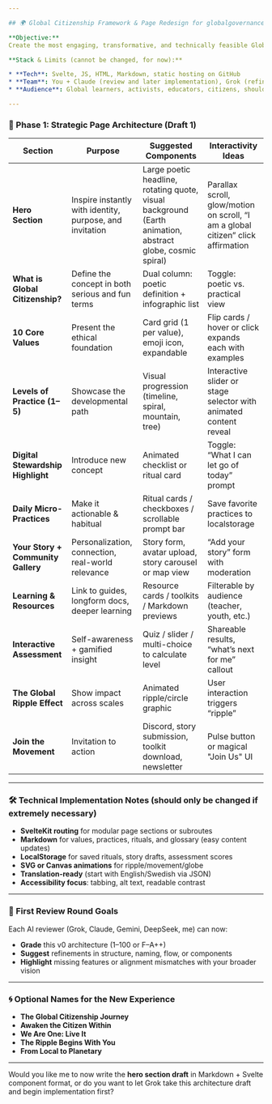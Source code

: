 ```yaml
---

## 🌍 Global Citizenship Framework & Page Redesign for globalgovernanceframework.org

**Objective:**
Create the most engaging, transformative, and technically feasible Global Citizenship experience online.

**Stack & Limits (cannot be changed, for now):**

* **Tech**: Svelte, JS, HTML, Markdown, static hosting on GitHub
* **Team**: You + Claude (review and later implementation), Grok (refining framework outline), ChatGPT/Gemini/DeepSeek (review)
* **Audience**: Global learners, activists, educators, citizens, should be accessible to everyone

---
```


### 🧩 Phase 1: Strategic Page Architecture (Draft 1)

| Section                            | Purpose                                                  | Suggested Components                                                                                      | Interactivity Ideas                                                               |
| ---------------------------------- | -------------------------------------------------------- | --------------------------------------------------------------------------------------------------------- | --------------------------------------------------------------------------------- |
| **Hero Section**                   | Inspire instantly with identity, purpose, and invitation | Large poetic headline, rotating quote, visual background (Earth animation, abstract globe, cosmic spiral) | Parallax scroll, glow/motion on scroll, “I am a global citizen” click affirmation |
| **What is Global Citizenship?**    | Define the concept in both serious and fun terms         | Dual column: poetic definition + infographic list                                                         | Toggle: poetic vs. practical view                                                 |
| **10 Core Values**                 | Present the ethical foundation                           | Card grid (1 per value), emoji icon, expandable                                                           | Flip cards / hover or click expands each with examples                            |
| **Levels of Practice (1–5)**       | Showcase the developmental path                          | Visual progression (timeline, spiral, mountain, tree)                                                     | Interactive slider or stage selector with animated content reveal                 |
| **Digital Stewardship Highlight**  | Introduce new concept                                    | Animated checklist or ritual card                                                                         | Toggle: “What I can let go of today” prompt                                       |
| **Daily Micro-Practices**          | Make it actionable & habitual                            | Ritual cards / checkboxes / scrollable prompt bar                                                         | Save favorite practices to localstorage                                           |
| **Your Story + Community Gallery** | Personalization, connection, real-world relevance        | Story form, avatar upload, story carousel or map view                                                     | “Add your story” form with moderation                                             |
| **Learning & Resources**           | Link to guides, longform docs, deeper learning           | Resource cards / toolkits / Markdown previews                                                             | Filterable by audience (teacher, youth, etc.)                                     |
| **Interactive Assessment**         | Self-awareness + gamified insight                        | Quiz / slider / multi-choice to calculate level                                                           | Shareable results, “what’s next for me” callout                                   |
| **The Global Ripple Effect**       | Show impact across scales                                | Animated ripple/circle graphic                                                                            | User interaction triggers “ripple”                                                |
| **Join the Movement**              | Invitation to action                                     | Discord, story submission, toolkit download, newsletter                                                   | Pulse button or magical "Join Us" UI                                              |

---

### 🛠️ Technical Implementation Notes (should only be changed if extremely necessary)

* **SvelteKit routing** for modular page sections or subroutes
* **Markdown** for values, practices, rituals, and glossary (easy content updates)
* **LocalStorage** for saved rituals, story drafts, assessment scores
* **SVG or Canvas animations** for ripple/movement/globe
* **Translation-ready** (start with English/Swedish via JSON)
* **Accessibility focus**: tabbing, alt text, readable contrast

---

### 🎯 First Review Round Goals

Each AI reviewer (Grok, Claude, Gemini, DeepSeek, me) can now:

* **Grade** this v0 architecture (1–100 or F–A++)
* **Suggest** refinements in structure, naming, flow, or components
* **Highlight** missing features or alignment mismatches with your broader vision

---

### 🌀 Optional Names for the New Experience

* **The Global Citizenship Journey**
* **Awaken the Citizen Within**
* **We Are One: Live It**
* **The Ripple Begins With You**
* **From Local to Planetary**

---

Would you like me to now write the **hero section draft** in Markdown + Svelte component format, or do you want to let Grok take this architecture draft and begin implementation first?

